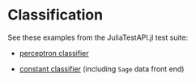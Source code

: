 # Classification

See these examples from the JuliaTestAPI.jl test suite:

- [perceptron classifier](https://github.com/JuliaAI/LearnTestAPI.jl/blob/dev/src/learners/gradient_descent.jl)

- [constant classifier](https://github.com/JuliaAI/LearnTestAPI.jl/blob/dev/src/learners/classification.jl) (including `Sage` data front end)
